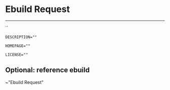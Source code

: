 # Ebuild Request

<!--
NOTE: Everything you see between the arrows will not be outputted. MAKE SURE YOU WRITE *OUTSIDE* THE ARROWS.
-->
---
<!--
Provide the category/package of the program you are requesting between the quotes, for example:
`www-client/icecat"`
-->

``

<!--
Provide a description of the program you are requesting between the quotes, for example:
`DESCRIPTION="GNU IceCat Web Browser"`
-->

`DESCRIPTION=""`

<!--
Provide the homepage of the program you are requesting between the quotes, for example:
`HOMEPAGE="https://www.gnu.org/software/gnuzilla"`.
-->

`HOMEPAGE=""`

<!--
Provide the license of the program you are requesting between the quotes, for example:
`LICENSE="GPLv2"`
-->

`LICENSE=""`

## Optional: reference ebuild
<!--
OPTIONAL: if you have a reference ebuild, feel free to share it with us so we can base our ebuild on it.
-->

<!--
DO NOT EDIT BELOW!
-->
~"Ebuild Request"